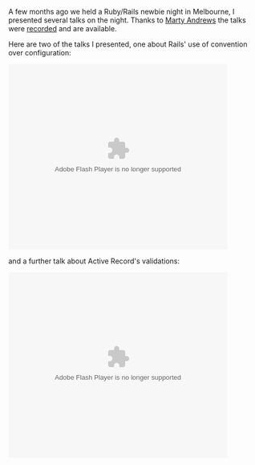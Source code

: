 A few months ago we held a Ruby/Rails newbie night in Melbourne, I presented several talks on the night. Thanks to [Marty Andrews](http://www.martyandrews.net/blog/) the talks were [recorded](http://www.cogentconsulting.com.au/screencasts/index.html) and are available.

Here are two of the talks I presented, one about Rails' use of convention over configuration:

<object classid="clsid:D27CDB6E-AE6D-11cf-96B8-444553540000" width="437" height="370" id="viddler"><param name="movie" value="http://www.viddler.com/player/a77948b5/" /><param name="allowScriptAccess" value="always" /><param name="allowFullScreen" value="true" /><embed src="http://www.viddler.com/player/a77948b5/" width="437" height="370" type="application/x-shockwave-flash" allowScriptAccess="always" allowFullScreen="true" name="viddler" ></embed></object>

and a further talk about Active Record's validations:

<object classid="clsid:D27CDB6E-AE6D-11cf-96B8-444553540000" width="437" height="370" id="viddler"><param name="movie" value="http://www.viddler.com/player/dda25f44/" /><param name="allowScriptAccess" value="always" /><param name="allowFullScreen" value="true" /><embed src="http://www.viddler.com/player/dda25f44/" width="437" height="370" type="application/x-shockwave-flash" allowScriptAccess="always" allowFullScreen="true" name="viddler" ></embed></object>

